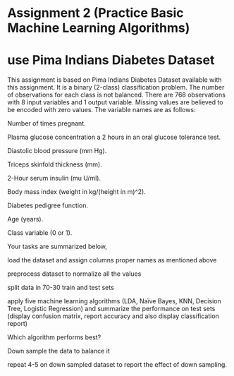 # Assignment 2 (Practice Basic Machine Learning Algorithms)

# use Pima Indians Diabetes Dataset

This assignment is based on Pima Indians Diabetes Dataset available with this assignment. It is a binary (2-class) classification problem. The number of observations for each class is not balanced. There are 768 observations with 8 input variables and 1 output variable. Missing values are believed to be encoded with zero values. The variable names are as follows:

Number of times pregnant.

Plasma glucose concentration a 2 hours in an oral glucose tolerance test.

Diastolic blood pressure (mm Hg).

Triceps skinfold thickness (mm).

2-Hour serum insulin (mu U/ml).

Body mass index (weight in kg/(height in m)^2).

Diabetes pedigree function.

Age (years).

Class variable (0 or 1).

Your tasks are summarized below, 



load the dataset and assign columns proper names as mentioned above

preprocess dataset to normalize all the values 

split data in 70-30 train and test sets

apply five machine learning algorithms (LDA, Naïve Bayes, KNN, Decision Tree, Logistic Regression)  and summarize the performance on test sets (display confusion matrix, report accuracy and also display classification report)

Which algorithm performs best? 

Down sample the data to balance it

repeat 4-5 on down sampled dataset to report the effect of down sampling. 